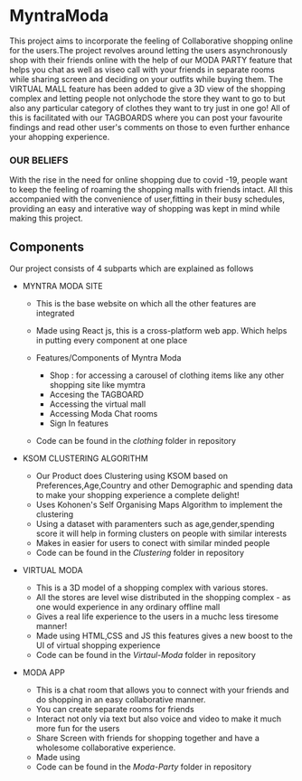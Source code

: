 # MyntraModa

This project aims to incorporate the feeling of Collaborative shopping online for the users.The project revolves around letting the users asynchronously shop with their friends online with the help of our MODA PARTY feature that helps you chat as well as viseo call with your friends in separate rooms while sharing screen and deciding on your outfits while buying them. The VIRTUAL MALL feature has been added to give a 3D view of the shopping complex and letting people not onlychode the store they want to go to but also any particular category of clothes they want to try just in one go! All of this is facilitated with our TAGBOARDS where you can post your favourite findings and read other user's comments on those to even further enhance your ahopping experience. 

### OUR BELIEFS ###

With the rise in the need for online shopping due to covid -19, people want to keep the feeling of roaming the shopping malls with friends intact. All this accompanied with the convenience of user,fitting in their busy schedules, providing an easy and interative way of shopping was kept in mind while making this project. 

## Components ##
Our project consists of 4 subparts which are explained as follows

- MYNTRA MODA SITE 
  - This is the base website on which all the other features are integrated
  - Made using React js, this is a cross-platform web app. Which helps in putting every component at one place 
  - Features/Components of Myntra Moda 
    - Shop : for accessing a carousel of clothing items like any other shopping site like mymtra 
    - Accesing the TAGBOARD
    - Accessing the virtual mall
    - Accessing Moda Chat rooms
    - Sign In features
   
  - Code can be found in the *clothing* folder in repository

- KSOM CLUSTERING ALGORITHM
  - Our Product does Clustering using KSOM based on Preferences,Age,Country and other Demographic and spending data to make your shopping experience a complete    delight! 
  - Uses Kohonen's Self Organising Maps Algorithm to implement the clustering
  - Using a dataset with paramenters such as age,gender,spending score it will help in forming clusters on people with similar interests
  - Makes in easier for users to conect with similar minded people
  - Code can be found in the *Clustering* folder in repository

- VIRTUAL MODA
  - This is a 3D model of a shopping complex with various stores.
  - All the stores are level wise distributed in the shopping complex - as one would experience in any ordinary offline mall
  - Gives a real life experience to the users in a muchc less tiresome manner!
  - Made using HTML,CSS and JS this features gives a new boost to the UI of virtual shopping experience 
  - Code can be found in the *Virtaul-Moda* folder in repository

- MODA APP
  - This is a chat room that allows you to connect with your friends and do shopping in an easy collaborative manner.
  - You can create separate rooms for friends
  - Interact not only via text but also voice and video to make it much more fun for the users
  - Share Screen with friends for shopping together and have a wholesome collaborative experience.
  - Made using 
  - Code can be found in the *Moda-Party* folder in repository
